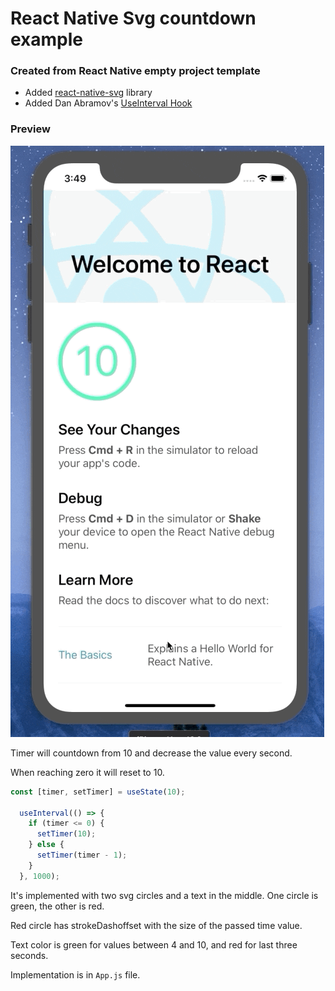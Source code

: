 # React Native Svg countdown example 
### Created from React Native empty project template


* Added [react-native-svg](https://github.com/react-native-community/react-native-svg) library
* Added Dan Abramov's [UseInterval Hook](https://overreacted.io/making-setinterval-declarative-with-react-hooks/)

### Preview

![Countdown example](https://raw.githubusercontent.com/milansusnjar/countdownSvg/master/animation.gif "Countdown example")


Timer will countdown from 10 and decrease the value every second.

When reaching zero it will reset to 10.


```javascript
const [timer, setTimer] = useState(10);

  useInterval(() => {
    if (timer <= 0) {
      setTimer(10);
    } else {
      setTimer(timer - 1);
    }
  }, 1000);
```

It's implemented with two svg circles and a text in the middle. One circle is green, the other is red.

Red circle has strokeDashoffset with the size of the passed time value.

Text color is green for values between 4 and 10, and red for last three seconds.


Implementation is in `App.js` file. 

